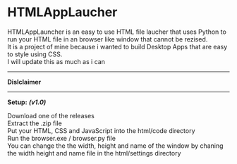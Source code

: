 # HTMLAppLaucher

HTMLAppLauncher is an easy to use HTML file laucher that uses Python to run your HTML file in an browser like window that cannot be rezised. \
It is a project of mine because i wanted to build Desktop Apps that are easy to style using CSS. \
I will update this as much as i can 

___

**Dislclaimer**

___

**Setup:**
***(v1.0)***

Download one of the releases \
Extract the .zip file \
Put your HTML, CSS and JavaScript into the html/code directory \
Run the browser.exe / browser.py file \
You can change the the width, height and name of the window by chaning the width height and name file in the html/settings directory
